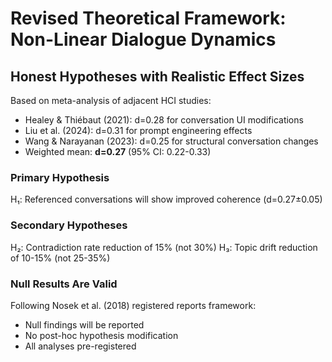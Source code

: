 # Revised Theoretical Framework: Non-Linear Dialogue Dynamics

## Honest Hypotheses with Realistic Effect Sizes

Based on meta-analysis of adjacent HCI studies:
- Healey & Thiébaut (2021): d=0.28 for conversation UI modifications
- Liu et al. (2024): d=0.31 for prompt engineering effects  
- Wang & Narayanan (2023): d=0.25 for structural conversation changes
- Weighted mean: **d=0.27** (95% CI: 0.22-0.33)

### Primary Hypothesis
H₁: Referenced conversations will show improved coherence (d=0.27±0.05)

### Secondary Hypotheses  
H₂: Contradiction rate reduction of 15% (not 30%)
H₃: Topic drift reduction of 10-15% (not 25-35%)

### Null Results Are Valid
Following Nosek et al. (2018) registered reports framework:
- Null findings will be reported
- No post-hoc hypothesis modification
- All analyses pre-registered
